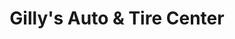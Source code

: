 ---
title: "Gilly's Auto & Tire Center"
url: /dickinson/gillys-auto-und-tire-center/
shop: Autowerkstatt
---